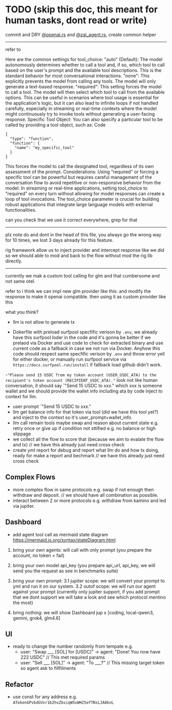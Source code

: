 # TODO (skip this doc, this meant for human tasks, dont read or write)

commit and DRY [@openai.rs](zed:///agent/file?path=%2FUsers%2Fkatopz%2Fgit%2Fgist%2Freev%2Fcrates%2Freev-agent%2Fsrc%2Fenhanced%2Fopenai.rs) and [@zai_agent.rs](zed:///agent/file?path=%2FUsers%2Fkatopz%2Fgit%2Fgist%2Freev%2Fcrates%2Freev-agent%2Fsrc%2Fenhanced%2Fzai_agent.rs), create common helper

---
refer to

Here are the common settings for tool_choice:
"auto" (Default): The model autonomously determines whether to call a tool and, if so, which tool to call based on the user's prompt and the available tool descriptions. This is the standard behavior for most conversational interactions.
"none": This explicitly prevents the model from calling any tools. The model will only generate a text-based response.
"required": This setting forces the model to call a tool. The model will then select which tool to call from the available options. This can be useful in scenarios where tool usage is essential for the application's logic, but it can also lead to infinite loops if not handled carefully, especially in streaming or real-time contexts where the model might continuously try to invoke tools without generating a user-facing response.
Specific Tool Object: You can also specify a particular tool to be called by providing a tool object, such as:
Code

    {
      "type": "function",
      "function": {
        "name": "my_specific_tool"
      }
    }
This forces the model to call the designated tool, regardless of its own assessment of the prompt.
Considerations:
Using "required" or forcing a specific tool can be powerful but requires careful management of the conversation flow to avoid repetitive or non-responsive behavior from the model.
In streaming or real-time applications, setting tool_choice to "required" on every turn without allowing for model responses can create a loop of tool invocations.
The tool_choice parameter is crucial for building robust applications that integrate large language models with external functionalities.

can you check that we use it correct everywhere, grep for that

---

plz note do and dont in the head of this file, you always go the wrong way for 10 times, we lost 3 days already for this feature.

rig framework allow us to inject provider and intercept response like we did so we should able to mod and back to the flow without mod the rig lib directly.

---


currently we mak a custom tool calling for glm and that cumbersome and not same otel.

refer to
i think we can impl new glm provider like this:
and modify the response to make it openai compatible.
then using it as custom provider like this

what you think?


- llm is not allow to generate tx


- Dokerfile with preload surfpool specfific verison by `.env`, we already have this surfpool loder in the code and it's gonna be better if we prelaod via Docker and use code to check for extracted binary and use current code as a fallback in case we not run via Docker. Anyhow this code should respect same specfific verison by `.env` and throw error yell for either docker, or manually run surfpool service via `https://docs.surfpool.run/install` if fallback load github didn't work.

-`"Please send 15 USDC from my token account (USER_USDC_ATA) to the recipient's token account (RECIPIENT_USDC_ATA)."` look not like human conversation, it should say `"Send 15 USDC to xxx." which xxx is someone wallet and we should provide the wallet info including ata by code inject to context for llm.
  - user prompt `"Send 15 USDC to xxx."
  - llm get balance info for that token via tool (did we have this tool yet?) and inject to the context so it's user_prompt+wallet_info
  - llm call remain tools maybe swap and reason about current state e.g. retry once or give up if condition not sttified e.g. no balance or high slippage
  - we collect all the flow to score that (because we aim to evalate the flow and tx) // we have this already just need cross check
  - create yml report for debug and report what llm do and how tx doing, ready for make a report and bechmark // we have this already just need cross check

## Complex Flows
- more complex flow in same protocols e.g. swap if not enough then withdraw and deposit. // we should have all combination as possible.
- interact between 2 or more protocols e.g. withdraw from kamino and led via jupiter.

## Dashboard

- add agent tool call as mermaid state diagram https://mermaid.js.org/syntax/stateDiagram.html

1. bring your own agents: will call with only prompt (you prepare the account, no token = fail)

2. bring your own model api_key (you prepare api_url, api_key, we will send you the request as see in benchmarks suite)

3. bring your own prompt:
   3.1 jupiter scope: we will convert your prompt to yml and run it on our system.
   3.2 outof scope: we will run our agent against your prompt (currently only jupiter support, if you add prompt that we dont support we will take a look and see which protocol mentino the most)

4. bring nothing: we will show Dashboard jup x [coding, local-qwen3, gemini, grok4, glm4.6]

## UI

- ready to change the number randomly from tempate e.g.
  - user: "Swap ___ [SOL] for [USDC]" → agent: "Done! You now have 222 USDC" // This met required params
  - user: "Sell ___ [SOL]" → agent: "To ___?" // This missing target token so agent ask to fillfilments

## Refactor
- use const for any address e.g. `ATokenGPvbdGVxr1b2hvZbsiqW5xWH25efTNsLJA8knL`
